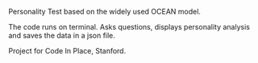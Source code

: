 Personality Test based on the widely used OCEAN model.

The code runs on terminal.
Asks questions, displays personality analysis and saves the data in a json file.

Project for Code In Place, Stanford.
